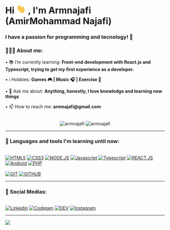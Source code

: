 <h1 align="left">Hi <img src="https://raw.githubusercontent.com/ABSphreak/ABSphreak/master/gifs/Hi.gif" width="30px">
, I'm Armnajafi (AmirMohammad Najafi)</h1>


<h3 align="left">I have a passion for programming and tecnology! 🚀</h3>

<div align="left">
    <h3>👨🏽‍💻 About me:</h3>
        <p>• 📚 I’m currently learning: <b>Front-end development with React.js and Typescript, trying to get my first experience as a developer.</b></p>
        <p>• ℹ️ Hobbies: <b>Games 🎮 | Music 🎧 | Exercise 🏃</b></p>
        <p>• 💬 Ask me about: <b>Anything, honestly, I love knowledge and learning new things</b></p>
        <p>• 📫 How to reach me: <b>armnajafi@gmail.com</b></p>
</div><br>

<div align="center">
    <img height="155em" src="https://github-readme-stats.vercel.app/api?username=armnajafi&show_icons=true&theme=slateorange&locale=en&hide_border=true" alt="armnajafi" />
    <img height="155em" src="https://github-readme-stats.vercel.app/api/top-langs?username=armnajafi&show_icons=true&theme=slateorange&layout=compact&hide_border=true" alt="armnajafi" />
</div>
    
---

<div>
  <h3>🧰 Languages and tools I'm learning until now:</h3><br>
    <a href="https://"><img src="https://img.shields.io/static/v1?label=&message=HTML5&color=%23E34F26&style=for-the-badge&logo=html5&logoColor=whitesmoke" alt="HTML5"></a>
    <a href="https://"><img src="https://img.shields.io/static/v1?label=&message=CSS3&color=%231572B6&style=for-the-badge&logo=css3&logoColor=whitesmoke" alt="CSS3"></a>
    <a href="https://"><img src="https://img.shields.io/static/v1?label=&message=NodeJs&color=green&style=for-the-badge&logo=node.js&logoColor=whitesmoke" alt="NODE.JS"></a>
    <a href="https://"><img src="https://img.shields.io/static/v1?label=&message=Javascript&color=%23F7DF1E&style=for-the-badge&logo=javascript&logoColor=grey" alt="Javascript"> </a>
    <a href="https://"><img src="https://img.shields.io/static/v1?label=&message=Typescript&color=%233178C6&style=for-the-badge&logo=typescript&logoColor=03256C" alt="Typescript"></a>
    <a href="https://"><img src="https://img.shields.io/static/v1?label=&message=REACT.JS&color=%2361DAFB&style=for-the-badge&logo=react&logoColor=grey" alt="REACT.JS"></a>
    <a href="https://"><img src="https://img.shields.io/static/v1?label=&message=Android&color=green&style=for-the-badge&logo=android&logoColor=whitesmoke" alt="Android"></a>
    <a href="https://"><img src="https://img.shields.io/static/v1?label=&message=PHP&color=%237377AD&style=for-the-badge&logo=php&logoColor=white" alt="PHP"></a>
    <br><br>
    <a href="https://"><img src="https://img.shields.io/static/v1?label=&message=GIT&color=%23F05032&style=for-the-badge&logo=git&logoColor=whitesmoke" alt="GIT"></a>
    <a href="https://"><img src="https://img.shields.io/static/v1?label=&message=GITHUB&color=%23181717&style=for-the-badge&logo=github&logoColor=whitesmoke" alt="GITHUB"></a>
</div>

___

<div>
  <h3>📱 Social Medias:</h3><br>
    <a href="https://www.linkedin.com/in/armnajafi/" target="_blank"><img src="https://img.shields.io/static/v1?label=&message=Linkedin&color=0A66C2&style=for-the-badge&logo=linkedin&logoColor=whitesmoke" alt="Linkedin"></a>
    <a href="https://codepen.io/armnajafi" target="_blank"><img src="https://img.shields.io/static/v1?label=&message=Codepen&color=%23000000&style=for-the-badge&logo=codepen&logoColor=whitesmoke" alt="Codepen"></a>
    <a href="https://dev.to/armnajafi"><img src="https://img.shields.io/static/v1?label=&message=DEV&color=%230A0A0A&style=for-the-badge&logo=dev.to" alt="DEV"></a>
    <a href="https://www.instagram.com/armnajafi/" target="_blank"><img src="https://img.shields.io/static/v1?label=&message=Instagram&color=lightpink&style=for-the-badge&logo=instagram&logoColor=black" alt="Instagram"></a>
</div>

------


<img src="https://profile-counter.glitch.me/armnajafi/count.svg" />

